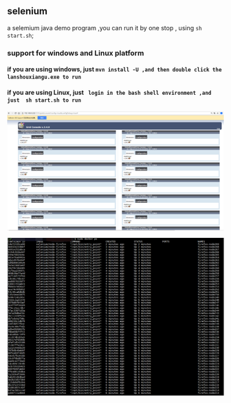##  selenium

a selemium  java demo program ,you can run it by one stop , using `sh start.sh`; 

###  support for windows and Linux platform
####  if you are using windows, just `mvn install -U ,and then double click the lanshouxiangu.exe to run`

####  if you are using Linux, just ` login in the bash shell environment ,and just  sh start.sh to run`


![selenium_grid](img/selenium_grid.png)

![docker_ff_node](img/docker_ff_node.png)